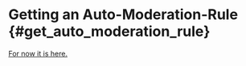 Getting an Auto-Moderation-Rule {#get_auto_moderation_rule}
============
[For now it is here.](https://github.com/RealTimeChris/Rtc-REST/blob/main/Source/AutoModerationEntities.cpp#L64)